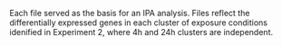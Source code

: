 Each file served as the basis for an IPA analysis. Files reflect the differentially expressed genes in each cluster of exposure conditions idenified in Experiment 2, where 4h and 24h clusters are independent.
